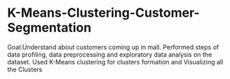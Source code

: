 # K-Means-Clustering-Customer-Segmentation
Goal:Understand about customers coming up in mall. Performed steps of data profiling, data preprocessing and exploratory data analysis on the dataset. Used K-Means clustering  for clusters formation and Visualizing all the Clusters
